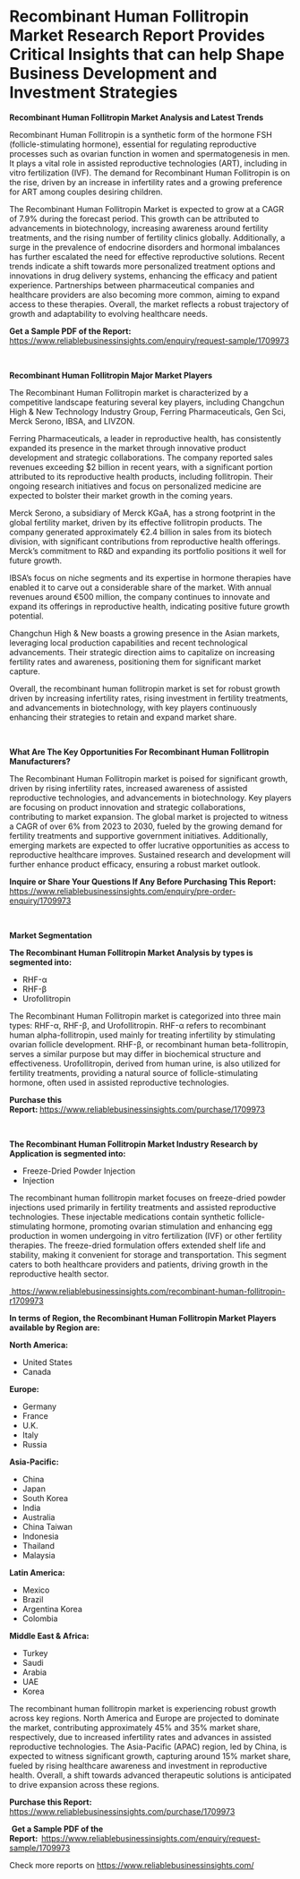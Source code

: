 <p><h1>Recombinant Human Follitropin Market Research Report Provides Critical Insights that can help Shape Business Development and Investment Strategies</h1></p><p><strong>Recombinant Human Follitropin Market Analysis and Latest Trends</strong></p>
<p><p>Recombinant Human Follitropin is a synthetic form of the hormone FSH (follicle-stimulating hormone), essential for regulating reproductive processes such as ovarian function in women and spermatogenesis in men. It plays a vital role in assisted reproductive technologies (ART), including in vitro fertilization (IVF). The demand for Recombinant Human Follitropin is on the rise, driven by an increase in infertility rates and a growing preference for ART among couples desiring children.</p><p>The Recombinant Human Follitropin Market is expected to grow at a CAGR of 7.9% during the forecast period. This growth can be attributed to advancements in biotechnology, increasing awareness around fertility treatments, and the rising number of fertility clinics globally. Additionally, a surge in the prevalence of endocrine disorders and hormonal imbalances has further escalated the need for effective reproductive solutions. Recent trends indicate a shift towards more personalized treatment options and innovations in drug delivery systems, enhancing the efficacy and patient experience. Partnerships between pharmaceutical companies and healthcare providers are also becoming more common, aiming to expand access to these therapies. Overall, the market reflects a robust trajectory of growth and adaptability to evolving healthcare needs.</p></p>
<p><strong>Get a Sample PDF of the Report:&nbsp;</strong> <a href="https://www.reliablebusinessinsights.com/enquiry/request-sample/1709973?utm_campaign=1117&utm_medium=2&utm_source=Github&utm_content=ia&utm_term=10012025&utm_id=recombinant-human-follitropin">https://www.reliablebusinessinsights.com/enquiry/request-sample/1709973</a></p>
<p>&nbsp;</p>
<p><strong>Recombinant Human Follitropin Major Market Players</strong></p>
<p><p>The Recombinant Human Follitropin market is characterized by a competitive landscape featuring several key players, including Changchun High & New Technology Industry Group, Ferring Pharmaceuticals, Gen Sci, Merck Serono, IBSA, and LIVZON. </p><p>Ferring Pharmaceuticals, a leader in reproductive health, has consistently expanded its presence in the market through innovative product development and strategic collaborations. The company reported sales revenues exceeding $2 billion in recent years, with a significant portion attributed to its reproductive health products, including follitropin. Their ongoing research initiatives and focus on personalized medicine are expected to bolster their market growth in the coming years.</p><p>Merck Serono, a subsidiary of Merck KGaA, has a strong footprint in the global fertility market, driven by its effective follitropin products. The company generated approximately €2.4 billion in sales from its biotech division, with significant contributions from reproductive health offerings. Merck’s commitment to R&D and expanding its portfolio positions it well for future growth.</p><p>IBSA’s focus on niche segments and its expertise in hormone therapies have enabled it to carve out a considerable share of the market. With annual revenues around €500 million, the company continues to innovate and expand its offerings in reproductive health, indicating positive future growth potential.</p><p>Changchun High & New boasts a growing presence in the Asian markets, leveraging local production capabilities and recent technological advancements. Their strategic direction aims to capitalize on increasing fertility rates and awareness, positioning them for significant market capture.</p><p>Overall, the recombinant human follitropin market is set for robust growth driven by increasing infertility rates, rising investment in fertility treatments, and advancements in biotechnology, with key players continuously enhancing their strategies to retain and expand market share.</p></p>
<p>&nbsp;</p>
<p><strong>What Are The Key Opportunities For Recombinant Human Follitropin Manufacturers?</strong></p>
<p><p>The Recombinant Human Follitropin market is poised for significant growth, driven by rising infertility rates, increased awareness of assisted reproductive technologies, and advancements in biotechnology. Key players are focusing on product innovation and strategic collaborations, contributing to market expansion. The global market is projected to witness a CAGR of over 6% from 2023 to 2030, fueled by the growing demand for fertility treatments and supportive government initiatives. Additionally, emerging markets are expected to offer lucrative opportunities as access to reproductive healthcare improves. Sustained research and development will further enhance product efficacy, ensuring a robust market outlook.</p></p>
<p><strong>Inquire or Share Your Questions If Any Before Purchasing This Report:</strong> <a href="https://www.reliablebusinessinsights.com/enquiry/pre-order-enquiry/1709973?utm_campaign=1117&utm_medium=2&utm_source=Github&utm_content=ia&utm_term=10012025&utm_id=recombinant-human-follitropin">https://www.reliablebusinessinsights.com/enquiry/pre-order-enquiry/1709973</a></p>
<p>&nbsp;</p>
<p><strong>Market Segmentation</strong></p>
<p><strong>The Recombinant Human Follitropin Market Analysis by types is segmented into:</strong></p>
<p><ul><li>RHF-α</li><li>RHF-β</li><li>Urofollitropin</li></ul></p>
<p><p>The Recombinant Human Follitropin market is categorized into three main types: RHF-α, RHF-β, and Urofollitropin. RHF-α refers to recombinant human alpha-follitropin, used mainly for treating infertility by stimulating ovarian follicle development. RHF-β, or recombinant human beta-follitropin, serves a similar purpose but may differ in biochemical structure and effectiveness. Urofollitropin, derived from human urine, is also utilized for fertility treatments, providing a natural source of follicle-stimulating hormone, often used in assisted reproductive technologies.</p></p>
<p><strong>Purchase this Report:&nbsp;</strong><a href="https://www.reliablebusinessinsights.com/purchase/1709973?utm_campaign=1117&utm_medium=2&utm_source=Github&utm_content=ia&utm_term=10012025&utm_id=recombinant-human-follitropin">https://www.reliablebusinessinsights.com/purchase/1709973</a></p>
<p>&nbsp;</p>
<p><strong>The Recombinant Human Follitropin Market Industry Research by Application is segmented into:</strong></p>
<p><ul><li>Freeze-Dried Powder Injection</li><li>Injection</li></ul></p>
<p><p>The recombinant human follitropin market focuses on freeze-dried powder injections used primarily in fertility treatments and assisted reproductive technologies. These injectable medications contain synthetic follicle-stimulating hormone, promoting ovarian stimulation and enhancing egg production in women undergoing in vitro fertilization (IVF) or other fertility therapies. The freeze-dried formulation offers extended shelf life and stability, making it convenient for storage and transportation. This segment caters to both healthcare providers and patients, driving growth in the reproductive health sector.</p></p>
<p><a href="https://www.reliablebusinessinsights.com/recombinant-human-follitropin-r1709973?utm_campaign=1117&utm_medium=2&utm_source=Github&utm_content=ia&utm_term=10012025&utm_id=recombinant-human-follitropin">&nbsp;https://www.reliablebusinessinsights.com/recombinant-human-follitropin-r1709973</a></p>
<p><strong>In terms of Region, the Recombinant Human Follitropin Market Players available by Region are:</strong></p>
<p>
    <p> <strong> North America: </strong>
        <ul>
            <li>United States</li>
            <li>Canada</li>
        </ul>
        </p> 
    <p> <strong> Europe: </strong>
        <ul>
            <li>Germany</li>
            <li>France</li>
            <li>U.K.</li>
            <li>Italy</li>
            <li>Russia</li>
        </ul>
        </p> 
    <p> <strong> Asia-Pacific: </strong>
        <ul>
            <li>China</li>
            <li>Japan</li>
            <li>South Korea</li>
            <li>India</li>
            <li>Australia</li>
            <li>China Taiwan</li>
            <li>Indonesia</li>
            <li>Thailand</li>
            <li>Malaysia</li>
        </ul>
        </p> 
    <p> <strong> Latin America: </strong>
        <ul>
            <li>Mexico</li>
            <li>Brazil</li>
            <li>Argentina Korea</li>
            <li>Colombia</li>
        </ul>
        </p> 
    <p> <strong> Middle East & Africa: </strong>
        <ul>
            <li>Turkey</li>
            <li>Saudi</li>
            <li>Arabia</li>
            <li>UAE</li>
            <li>Korea</li>
        </ul>
    </p>
    </p>
<p><p>The recombinant human follitropin market is experiencing robust growth across key regions. North America and Europe are projected to dominate the market, contributing approximately 45% and 35% market share, respectively, due to increased infertility rates and advances in assisted reproductive technologies. The Asia-Pacific (APAC) region, led by China, is expected to witness significant growth, capturing around 15% market share, fueled by rising healthcare awareness and investment in reproductive health. Overall, a shift towards advanced therapeutic solutions is anticipated to drive expansion across these regions.</p></p>
<p><strong>Purchase this Report: </strong><a href="https://www.reliablebusinessinsights.com/purchase/1709973?utm_campaign=1117&utm_medium=2&utm_source=Github&utm_content=ia&utm_term=10012025&utm_id=recombinant-human-follitropin">https://www.reliablebusinessinsights.com/purchase/1709973</a></p>
<p>&nbsp;<strong>Get a Sample PDF of the Report:&nbsp;&nbsp;</strong><a href="https://www.reliablebusinessinsights.com/enquiry/request-sample/1709973?utm_campaign=1117&utm_medium=2&utm_source=Github&utm_content=ia&utm_term=10012025&utm_id=recombinant-human-follitropin">https://www.reliablebusinessinsights.com/enquiry/request-sample/1709973</a></p>
<p><strong></strong></p>
<p>Check more reports on <a href="https://www.reliablebusinessinsights.com/?utm_campaign=1117&utm_medium=2&utm_source=Github&utm_content=ia&utm_term=10012025&utm_id=recombinant-human-follitropin">https://www.reliablebusinessinsights.com/</a></p>